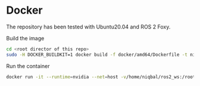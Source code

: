 # Docker 

The repository has been tested with Ubuntu20.04 and ROS 2 Foxy. 

Build the image
```bash
cd <root director of this repo>
sudo -H DOCKER_BUILDKIT=1 docker build -f docker/amd64/Dockerfile -t niqbal996/inference_ros2:23.04-foxy-py3 .
```
Run the container
```bash
docker run -it --runtime=nvidia --net=host -v/home/niqbal/ros2_ws:/root/ros2_ws -v/home/niqbal/git/aa_detectors:/opt/workspace/ -v /dev/shm:/dev/shm --name=infer_ros2 niqbal996/inference_ros2:23.04-foxy-py3
```

